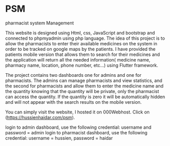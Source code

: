 # PSM
pharmacist system Management

This website is designed using Html, css, JavaScript and bootstrap and connected to phpmyadmin using php language. The idea of this project
is to allow the pharmacists to enter their available medicines on the system in order to be tracked on google maps by the patients. 
I have provided the patients mobile version that allows them to search for their medicines and the application will return all the needed
information( medicine name, pharmacy name, location, phone number, etc...) using Flutter framework.

The project contains two dashboards one for admins and one for pharmacists. The admins can manage pharmacists and view statistics, and the second
for pharmacists and allow them to enter the medicine name and the quantity knowing that the quantity will be private, only the pharmacist can 
access the quantity. If the quantity is zero it will be automatically hidden and will not appear with the search results on the mobile version.

You can simply visit the website, I hosted it on 000Webhost. Click on (https://hussienhaidar.com/psm). 

login to admin dashboard, use the following credential: username and password = admin
login to pharmacist dashboard, use the following credential: username = hussien, password = haidar

